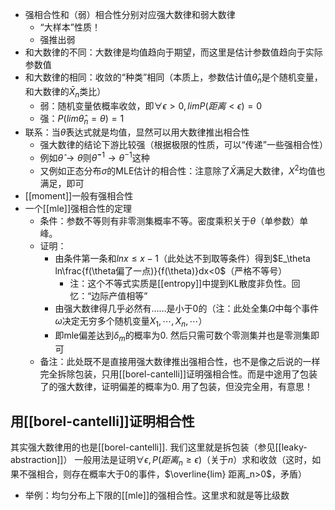 - 强相合性和（弱）相合性分别对应强大数律和弱大数律
  - “大样本”性质！
  - 强推出弱
- 和大数律的不同：大数律是均值趋向于期望，而这里是估计参数值趋向于实际参数值
- 和大数律的相同：收敛的“种类”相同（本质上，参数估计值$\hat \theta_n$是个随机变量，和大数律的$\bar X_n$类比）
  - 弱：随机变量依概率收敛，即$\forall \epsilon >0,lim P(距离<\epsilon)=0$
  - 强：$P(lim\hat \theta_n=\theta)=1$
- 联系：当$\hat \theta$表达式就是均值，显然可以用大数律推出相合性
  - 强大数律的结论下游比较强（根据极限的性质，可以“传递”一些强相合性）
  - 例如$\hat \theta\to\theta$则$\hat \theta^{-1}\to\theta^{-1}$这种
  - 又例如正态分布$\sigma$的MLE估计的相合性：注意除了$\bar X$满足大数律，$X^2$均值也满足，即可
- [[moment]]一般有强相合性
- 一个[[mle]]强相合性的定理
  - 条件：参数不等则有非零测集概率不等。密度乘积关于$\theta$（单参数）单峰。
  - 证明：
    - 由条件第一条和$lnx \le x-1$（此处达不到取等条件）得到$E_\theta ln\frac{f(\theta偏了一点)}{f(\theta)}dx<0$（严格不等号）
      - 注：这个不等式实质是[[entropy]]中提到KL散度非负性。回忆：“边际产值相等”
    - 由强大数律得几乎必然有……是小于0的（注：此处全集$\Omega$中每个事件$\omega$决定无穷多个随机变量$X_1,\cdots,X_n,\cdots$）
    - 即mle偏差达到$\delta_m$的概率为0. 然后只需可数个零测集并也是零测集即可
  - 备注：此处既不是直接用强大数律推出强相合性，也不是像之后说的一样完全拆除包装，只用[[borel-cantelli]]证明强相合性。而是中途用了包装了的强大数律，证明偏差的概率为0. 用了包装，但没完全用，有意思！
## 用[[borel-cantelli]]证明相合性
其实强大数律用的也是[[borel-cantelli]]. 我们这里就是拆包装（参见[[leaky-abstraction]]）
一般用法是证明$\forall \epsilon, P(距离_n\ge \epsilon)$（关于$n$）求和收敛（这时，如果不强相合，则存在概率大于0的事件，$\overline{lim} 距离_n>0$，矛盾）
- 举例：均匀分布上下限的[[mle]]的强相合性。这里求和就是等比级数